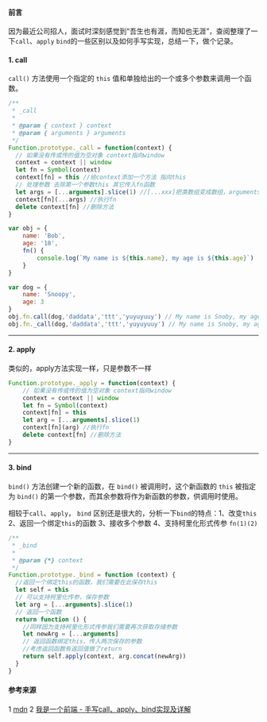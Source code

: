 #### 前言

因为最近公司招人，面试时深刻感觉到“吾生也有涯，而知也无涯”，查阅整理了一下`call`、`apply` `bind`的一些区别以及如何手写实现，总结一下，做个记录。

#### 1. call 

`call()` 方法使用一个指定的 `this` 值和单独给出的一个或多个参数来调用一个函数。

[^注意]: ：该方法的语法和作用与 [`apply()`](https://developer.mozilla.org/zh-CN/docs/Web/JavaScript/Reference/Global_Objects/Function/apply) 方法类似，只有一个区别，就是 `call()` 方法接受的是**一个参数列表**，而 `apply()` 方法接受的是**一个包含多个参数的数组**。

```javascript
/**
 * _call
 *
 * @param { context } context
 * @param { arguments } arguments
 */
Function.prototype._call = function(context) {
  // 如果没有传或传的值为空对象 context指向window
  context = context || window
  let fn = Symbol(context)
  context[fn] = this //给context添加一个方法 指向this
  // 处理参数 去除第一个参数this 其它传入fn函数
  let args = [...arguments].slice(1) //[...xxx]把类数组变成数组，arguments为啥不是数组自行搜索 slice返回一个新数组
  context[fn](...args) //执行fn
  delete context[fn] //删除方法
}

var obj = {
    name: 'Bob',
    age: '18',
    fn() {
        console.log(`My name is ${this.name}, my age is ${this.age}`)
    }
}

var dog = {
    name: 'Snoopy',
    age: 3
}
obj.fn.call(dog,'daddata','ttt','yuyuyuuy') // My name is Snoby, my age is 3
obj.fn._call(dog,'daddata','ttt','yuyuyuuy') // My name is Snoby, my age is 3
```

------

#### 2. apply

类似的，apply方法实现一样，只是参数不一样

```javascript
Function.prototype._apply = function(context) {
    // 如果没有传或传的值为空对象 context指向window
    context = context || window
    let fn = Symbol(context)
    context[fn] = this 
    let arg = [...arguments].slice(1) 
    context[fn](arg) //执行fn
    delete context[fn] //删除方法
}
```

------

#### 3. bind

`bind()` 方法创建一个新的函数，在 `bind()` 被调用时，这个新函数的 `this` 被指定为 `bind()` 的第一个参数，而其余参数将作为新函数的参数，供调用时使用。

相较于`call`、`apply`， `bind` 区别还是很大的，分析一下`bind`的特点：1、改变`this` 2、返回一个绑定`this`的函数 3、接收多个参数 4、支持柯里化形式传参 `fn(1)(2)`

[^注意]: bind 方法与 call、apply 最大的不同就是前者返回一个**绑定上下文**的**函数**，而后两者是**直接执行**了一个**函数**

```javascript
/**
 * _bind
 *
 * @param {*} context
 */
Function.prototype._bind = function (context) {
  //返回一个绑定this的函数，我们需要在此保存this
  let self = this
  // 可以支持柯里化传参，保存参数
  let arg = [...arguments].slice(1)
  // 返回一个函数
  return function () {
    //同样因为支持柯里化形式传参我们需要再次获取存储参数
    let newArg = [...arguments]
    // 返回函数绑定this，传入两次保存的参数
    //考虑返回函数有返回值做了return
    return self.apply(context, arg.concat(newArg))
  }
}
```

#### 参考来源

1 [mdn](https://developer.mozilla.org/zh-CN/docs/Web/JavaScript)
2 [ 我是一个前端 - 手写call、apply、bind实现及详解 ](https://juejin.cn/post/6844903773979033614)

